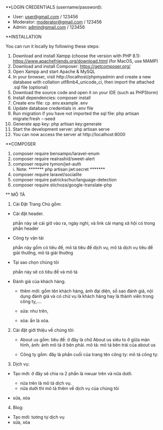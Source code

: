 
**LOGIN CREDENTIALS (username/password):

- User: user@gmail.com / 123456
- Moderator: moderator@gmail.com / 123456
- Admin: admin@gmail.com / 123456

**INSTALLATION

You can run it locally by following these steps:
1.  Download and install Xampp (choose the version with PHP 8.1): https://www.apachefriends.org/download.html (for MacOS, use MAMP)
2.  Download and install Composer: https://getcomposer.org/
3.  Open Xampp and start Apache & MySQL
4.  In your browser, visit http://localhost/phpmyadmin and create a new database with  collation utf8mb4_unicode_ci, then import the attached .sql file (optional)
5.  Download the source code and open it on your IDE (such as PHPStorm)
6.  Install dependencies: composer install
7.  Create env file: cp .env.example .env
8.  Update database credentials in .env file
9.  Run migration if you have not imported the sql file: php artisan migrate:fresh --seed
10.  Generate app key: php artisan key:generate
11.  Start the development server: php artisan serve
12.  You can now access the server at http://localhost:8000

**COMPOSER


1. composer require bensampo/laravel-enum
2. composer require realrashid/sweet-alert
3. composer require tymon/jwt-auth   
   i. Note: *******  php artisan jwt:secret  *******
4. composer require laravel/socialite
5. composer require patrickschur/language-detection
6. composer require stichoza/google-translate-php

** MÔ TẢ 

1. Cài Đặt Trang Chủ gồm:

- Cài đặt header.

  phần này sẽ cài giờ vào ra, ngày nghỉ, và link cái mạng xã hội có trong phần header

- Công ty vận tải

  phần này gồm có tiêu đề, mô tả
  tiêu đề dịch vụ, mô tả dịch vụ
  tiêu đề giải thưởng, mô tả giải thưởng

- Tại sao chọn chúng tôi

  phần này sẽ có tiêu đề và mô tả

- Đánh giá của khách hàng.

    + thêm mới:
      gồm tên khách hàng, ảnh đại diện, số sao đánh giá, nội dụng đánh giá và có chứ vụ là khách hàng hay là thành viên trong công ty,....

    + sửa:
      như trên,

    + xóa:
      ấn là xóa.

2. Cài đặt giới thiệu về chúng tôi:
    - About us gồm:
      tiêu đề: ở đây là chữ About us siêu to ở giữa màn hình,
      ảnh: ảnh mô tả ở bên phải.
      mô tả: mô tả bên trái của about us

    - Công ty gồm: đây là phần cuối của trang
      tên công ty:
      mô tả công ty:
3. Dịch vụ:
  - Tạo mới: ở đây sẽ chia ra 2 phần là nwuar trên và nửa dưới.
    + nửa trên là mô tả dịch vụ.
    + nửa dưới thì mô tả thêm về dịch vụ của chúng tôi
  
  - sửa, xóa

4. Blog:
  - Tạo mới: tương tự dịch vụ
  - sửa, xóa







